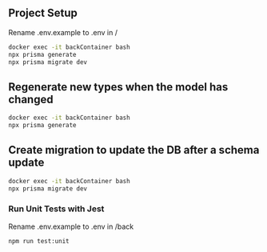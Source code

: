 ## Project Setup

Rename .env.example to .env in /
```sh
docker exec -it backContainer bash
npx prisma generate
npx prisma migrate dev
```

## Regenerate new types when the model has changed

```sh
docker exec -it backContainer bash
npx prisma generate
```

## Create migration to update the DB after a schema update

```sh
docker exec -it backContainer bash
npx prisma migrate dev
```

### Run Unit Tests with Jest

Rename .env.example to .env in /back
```sh
npm run test:unit
```